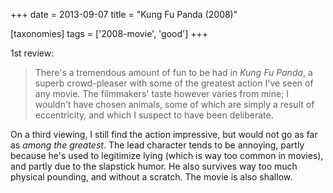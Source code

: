 +++
date = 2013-09-07
title = "Kung Fu Panda (2008)"

[taxonomies]
tags = ['2008-movie', 'good']
+++

1st review:

> There\'s a tremendous amount of fun to be had in *Kung Fu Panda*, a
> superb crowd-pleaser with some of the greatest action I\'ve seen of
> any movie. The filmmakers\' taste however varies from mine; I
> wouldn\'t have chosen animals, some of which are simply a result of
> eccentricity, and which I suspect to have been deliberate.

On a third viewing, I still find the action impressive, but would not go
as far as *among the greatest*. The lead character tends to be annoying,
partly because he\'s used to legitimize lying (which is way too common
in movies), and partly due to the slapstick humor. He also survives way
too much physical pounding, and without a scratch. The movie is also
shallow.
